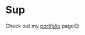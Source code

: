 # Sup

Check out my <a href="https://acidcommunism.github.io/?target=_blank" target="_blank">portfolio</a> page😉
